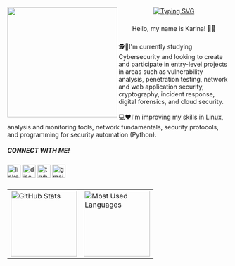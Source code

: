 <div align="center">
  <a href="https://git.io/typing-svg">
    <img src="https://readme-typing-svg.demolab.com?font=Fira+Code&weight=500&size=22&pause=1000&color=FF00F6&center=true&vCenter=true&random=false&width=524&lines=%E2%8A%B9+Welcome+to+my+profile+%CB%99%E1%B5%95%CB%99+%E2%8A%B9+" alt="Typing SVG">
  </a>

<img align="left" height="250" src="https://media4.giphy.com/media/v1.Y2lkPTc5MGI3NjExY3EyMHg3eXA1YmMwYzF3bGV3Nnp6ZW4xZnl6MDdnM2xiOWM5ZW4zciZlcD12MV9pbnRlcm5hbF9naWZfYnlfaWQmY3Q9Zw/a7VbqJo5D3dbYqzuOk/giphy.gif"  />

###
Hello, my name is Karina! 👋😊

###

<p align="left">🕵️📝I'm currently studying Cybersecurity and looking to create and participate in entry-level projects in areas such as vulnerability analysis, penetration testing, network and web application security, cryptography, incident response, digital forensics, and cloud security.<br><br>💻❤️I'm improving my skills in Linux, analysis and monitoring tools, network fundamentals, security protocols, and programming for security automation (Python).</p>



<h5 align="left">CONNECT WITH ME!</h5>

###

<div align="left">
  <img src="https://img.shields.io/static/v1?message=LinkedIn&logo=linkedin&label=&color=0077B5&logoColor=white&labelColor=&style=flat" height="30" alt="linkedin logo"  />
  <img src="https://img.shields.io/static/v1?message=Discord&logo=discord&label=&color=7289DA&logoColor=white&labelColor=&style=flat" height="30" alt="discord logo"  />
  <img src="https://img.shields.io/static/v1?message=TryHackMe&logo=tryhackme&label=&color=88cc14&logoColor=white&labelColor=&style=flat" height="30" alt="tryhackme logo"  />
  <img src="https://img.shields.io/static/v1?message=Gmail&logo=gmail&label=&color=D14836&logoColor=white&labelColor=&style=flat" height="30" alt="gmail logo"  />
</div>

###



<table>
  <tr>
    <td>
      <img src="https://github-readme-stats.vercel.app/api?username=Kaoliveiras&hide_title=false&hide_rank=false&show_icons=true&include_all_commits=true&count_private=true&disable_animations=false&theme=dracula&locale=en&hide_border=false&order=1" height="150" alt="GitHub Stats" />
    </td>
    <td>
      <img src="https://github-readme-stats.vercel.app/api/top-langs/?username=Kaoliveiras&line_height=10&card_width=290&layout=compact&hide_title=false&count_private=true&langs_count=4&show_icons=true&theme=dracula&hide=html,scss,less&text_color=8B8B8B&border_radius=3&border_color=561760" height="150" alt="Most Used Languages" />
    </td>
  </tr>
</table>

